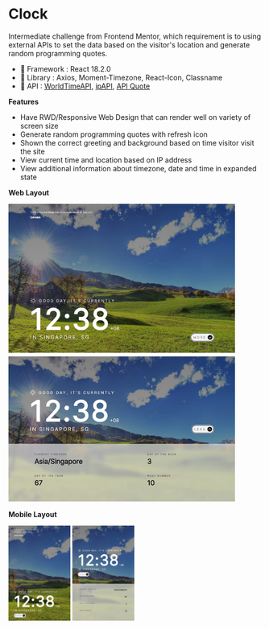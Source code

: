 # Clock

Intermediate challenge from Frontend Mentor, which requirement is to using external APIs to set the data based on the visitor's location and generate random programming quotes.

- 🍞 Framework : React 18.2.0
- 🥪 Library : Axios, Moment-Timezone, React-Icon, Classname
- 🥨 API : [WorldTimeAPI](http://worldtimeapi.org/ "WorldTimeAPI"), [ipAPI](https://ipapi.co/ "ipAPI"), [API Quote](https://api.quotable.io "Quotable")

**Features**
- Have RWD/Responsive Web Design that can render well on variety of screen size 
- Generate random programming quotes with refresh icon
- Shown the correct greeting and background based on time visitor visit the site
- View current time and location based on IP address
- View additional information about timezone, date and time in expanded state

**Web Layout**

<img src="https://github.com/jocunda/clock/blob/master/src/assets/layoutImage/1.jpg" width="450px">

**Mobile Layout**

<img src="https://github.com/jocunda/clock/blob/master/src/assets/layoutImage/2.jpg" width="250px">

